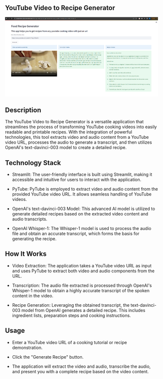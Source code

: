 ## YouTube Video to Recipe Generator

![Portfolio Screenshot](https://github.com/MeghanaNalla/My-Portfolio/blob/main/src/Assets/Projects/recipeGenerator.png)

## Description

The YouTube Video to Recipe Generator is a versatile application that streamlines the process of transforming YouTube cooking videos into easily readable and printable recipes. With the integration of powerful technologies, this tool extracts video and audio content from a YouTube video URL, processes the audio to generate a transcript, and then utilizes OpenAI's text-davinci-003 model to create a detailed recipe.

## Technology Stack

- Streamlit: The user-friendly interface is built using Streamlit, making it accessible and intuitive for users to interact with the application.

- PyTube: PyTube is employed to extract video and audio content from the provided YouTube video URL. It allows seamless handling of YouTube videos.

- OpenAI's text-davinci-003 Model: This advanced AI model is utilized to generate detailed recipes based on the extracted video content and audio transcripts.

- OpenAI Whisper-1: The Whisper-1 model is used to process the audio file and obtain an accurate transcript, which forms the basis for generating the recipe.

## How It Works

- Video Extraction: The application takes a YouTube video URL as input and uses PyTube to extract both video and audio components from the URL.

- Transcription: The audio file extracted is processed through OpenAI's Whisper-1 model to obtain a highly accurate transcript of the spoken content in the video.

- Recipe Generation: Leveraging the obtained transcript, the text-davinci-003 model from OpenAI generates a detailed recipe. This includes ingredient lists, preparation steps and cooking instructions.

## Usage

- Enter a YouTube video URL of a cooking tutorial or recipe demonstration.

- Click the "Generate Recipe" button.

- The application will extract the video and audio, transcribe the audio, and present you with a complete recipe based on the video content.
